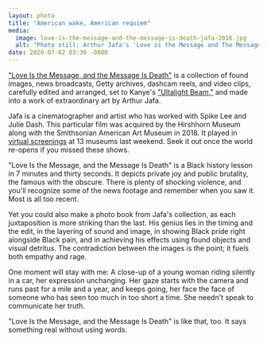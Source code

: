 ```yaml
---
layout: photo
title: "American wake, American requiem"
media:
  image: love-is-the-message-and-the-message-is-death-jafa-2016.jpg
  alt: "Photo still: Arthur Jafa's 'Love is the Message and The Message is Death'"
date: 2020-07-02 03:30 -0800
---
```


["Love Is the Message, and the Message Is Death"](https://www.moca.org/program/arthur-jafa-love-is-the-message-the-message-is-death) is a collection of found images, news broadcasts, Getty archives, dashcam reels, and video clips, carefully edited and arranged, set to Kanye's ["Ultalight Beam,"](https://www.youtube.com/watch?v=6oHdAA3AqnE) and made into a work of extraordinary art by Arthur Jafa.

Jafa is a cinematographer and artist who has worked with Spike Lee and Julie Dash. This particular film was acquired by the Hirshhorn Museum along with the Smithsonian American Art Museum in 2018. It played in [virtual screenings](https://hirshhorn.si.edu/news/press-release/love-is-the-message-the-message-is-death-streamed-june-26-28/) at 13 museums last weekend. Seek it out once the world re-opens if you missed these shows.

"Love Is the Message, and the Message Is Death" is a Black history lesson in 7 minutes and thirty seconds. It depicts private joy and public brutality, the famous with the obscure. There is plenty of shocking violence, and you'll recognize some of the news footage and remember when you saw it. Most is all too recent.

Yet you could also make a photo book from Jafa's collection, as each juxtaposition is more striking than the last. His genius lies in the timing and the edit, in the layering of sound and image, in showing Black pride right alongside Black pain, and in achieving his effects using found objects and visual detritus. The contradiction between the images is the point; it fuels both empathy and rage.

One moment will stay with me: A close-up of a young woman riding silently in a car, her expression unchanging. Her gaze starts with the camera and runs past for a mile and a year, and keeps going, her face the face of someone who has seen too much in too short a time. She needn't speak to communicate her truth.

"Love Is the Message, and the Message Is Death" is like that, too. It says something real without using words.
